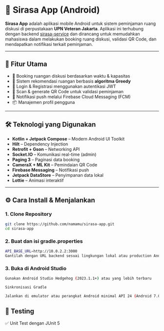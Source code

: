 # 📱 Sirasa App (Android)

**Sirasa App** adalah aplikasi mobile Android untuk sistem peminjaman ruang diskusi di perpustakaan **UPN Veteran Jakarta**. Aplikasi ini terhubung dengan backend [sirasa-service](https://github.com/namamu/sirasa-service) dan dirancang untuk memudahkan mahasiswa dalam melakukan booking ruang diskusi, validasi QR Code, dan mendapatkan notifikasi terkait peminjaman.

---

## 🚀 Fitur Utama

- 📅 Booking ruangan diskusi berdasarkan waktu & kapasitas
- 🔄 Sistem rekomendasi ruangan berbasis **algoritma Greedy**
- 🔐 Login & Registrasi menggunakan autentikasi JWT
- 📲 Scan & generate QR Code untuk validasi peminjaman
- 🔔 Notifikasi push melalui Firebase Cloud Messaging (FCM)
- 📦 Manajemen profil pengguna
---

## 🛠️ Teknologi yang Digunakan

- **Kotlin + Jetpack Compose** – Modern Android UI Toolkit
- **Hilt** – Dependency Injection
- **Retrofit + Gson** – Networking API
- **Socket.IO** – Komunikasi real-time (admin)
- **Paging 3** – Paginasi data booking
- **CameraX + ML Kit** – Pemindaian QR Code
- **Firebase Messaging** – Notifikasi push
- **Jetpack DataStore** – Penyimpanan data lokal
- **Lottie** – Animasi interaktif
---

## ⚙️ Cara Install & Menjalankan

### 1. Clone Repository

```bash
git clone https://github.com/namamu/sirasa-app.git
cd sirasa-app
```
### 2. Buat dan isi gradle.properties
```bash
API_BASE_URL=http://10.0.2.2:3000
Gantilah dengan URL backend sesuai lingkungan lokal atau production Anda.
```
### 3. Buka di Android Studio
```bash
Gunakan Android Studio Hedgehog (2023.1.1+) atau yang lebih terbaru

Sinkronisasi Gradle

Jalankan di emulator atau perangkat Android minimal API 24 (Android 7.0)
```

##  🧪 Testing
✅ Unit Test dengan JUnit 5